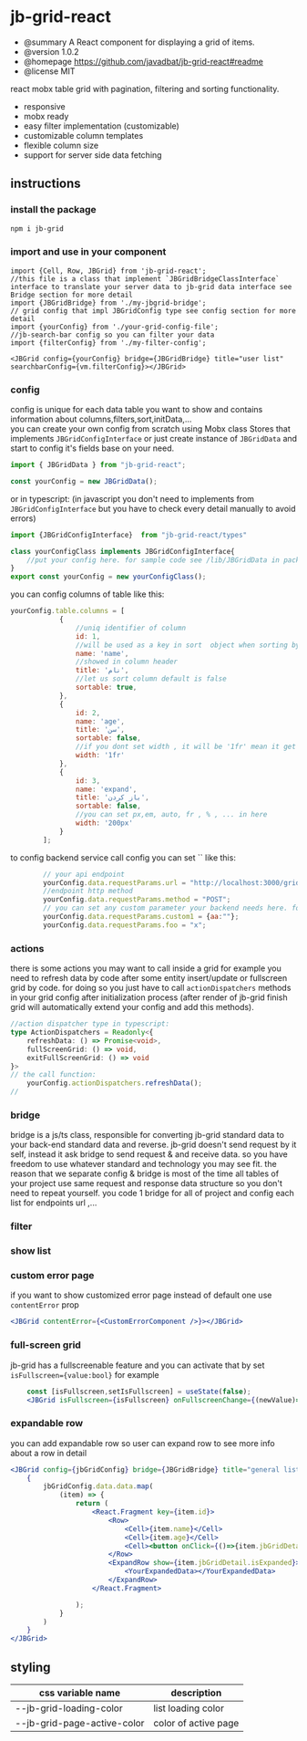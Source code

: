 # jb-grid-react

* @summary A React component for displaying a grid of items.
* @version 1.0.2
* @homepage https://github.com/javadbat/jb-grid-react#readme
* @license MIT

react mobx table grid with pagination, filtering and sorting functionality.

- responsive
- mobx ready
- easy filter implementation (customizable)
- customizable column templates
- flexible column size
- support for server side data fetching

## instructions

### install the package
```bash
npm i jb-grid
```
### import and use in your component
```JSX
import {Cell, Row, JBGrid} from 'jb-grid-react';
//this file is a class that implement `JBGridBridgeClassInterface` interface to translate your server data to jb-grid data interface see Bridge section for more detail
import {JBGridBridge} from './my-jbgrid-bridge';
// grid config that impl JBGridConfig type see config section for more detail
import {yourConfig} from './your-grid-config-file';
//jb-search-bar config so you can filter your data
import {filterConfig} from './my-filter-config';

<JBGrid config={yourConfig} bridge={JBGridBridge} title="user list" searchbarConfig={vm.filterConfig}></JBGrid>
```
### config

config is unique for each data table you want to show and contains information about columns,filters,sort,initData,...    
you can create your own config from scratch using Mobx class Stores that implements `JBGridConfigInterface` or just create instance of `JBGridData` and start to config it's fields base on your need.

```js
import { JBGridData } from "jb-grid-react";

const yourConfig = new JBGridData();
```
or in typescript: (in javascript you don't need to implements from `JBGridConfigInterface` but you have to check every detail manually to avoid errors)
```ts
import {JBGridConfigInterface}  from "jb-grid-react/types"

class yourConfigClass implements JBGridConfigInterface{
    //put your config here. for sample code see /lib/JBGridData in package files
}
export const yourConfig = new yourConfigClass();
```
you can config columns of table like this:    

```js
yourConfig.table.columns = [
            {
                //uniq identifier of column
                id: 1,
                //will be used as a key in sort  object when sorting by column
                name: 'name',
                //showed in column header
                title: 'نام',
                //let us sort column default is false
                sortable: true,
            },
            {
                id: 2,                
                name: 'age',
                title: 'سن',
                sortable: false,
                //if you dont set width , it will be '1fr' mean it get 1 share of width from free space
                width: '1fr'
            },
            {
                id: 3,
                name: 'expand',
                title: 'باز کردن',
                sortable: false,
                //you can set px,em, auto, fr , % , ... in here 
                width: '200px'
            }
        ];

```
to config backend service call config you can set `` like this:
```js
        // your api endpoint
        yourConfig.data.requestParams.url = "http://localhost:3000/grid/user-list",
        //endpoint http method
        yourConfig.data.requestParams.method = "POST";
        // you can set any custom parameter your backend needs here. for example if you using grpc or graphql you can set any config they need
        yourConfig.data.requestParams.custom1 = {aa:""};
        yourConfig.data.requestParams.foo = "x";
```
### actions

there is some actions you may want to call inside a grid for example you need to refresh data by code after some entity insert/update or fullscreen grid by code. for doing so you just have to call `actionDispatchers` methods in your grid config after initialization process (after render of jb-grid finish grid will automatically extend your config and add this methods).
```typescript
//action dispatcher type in typescript:
type ActionDispatchers = Readonly<{
    refreshData: () => Promise<void>,
    fullScreenGrid: () => void,
    exitFullScreenGrid: () => void
}>
// the call function:
    yourConfig.actionDispatchers.refreshData();
// 
```

### bridge

bridge is a js/ts class, responsible for converting jb-grid standard data to your back-end standard data and reverse.
jb-grid doesn't send request by it self, instead it ask bridge to send request & and receive data. so you have freedom to use whatever standard and technology you may see fit.
the reason that we separate config & bridge is most of the time all tables of your project use  same request and response data structure so you don't need to repeat yourself. you code 1 bridge for all of project and config each list for endpoints url ,...

### filter

### show list

### custom error page

if you want to show customized error page instead of default one use `contentError` prop
```jsx
<JBGrid contentError={<CustomErrorComponent />}></JBGrid>
```

### full-screen grid

jb-grid has a fullscreenable feature and you can activate that by set `isFullscreen={value:bool}` for example

```jsx
    const [isFullscreen,setIsFullscreen] = useState(false);
    <JBGrid isFullscreen={isFullscreen} onFullscreenChange={(newValue)=>setIsFullscreen(newValue)}></JBGrid>

```
### expandable row
you can add expandable row so user can expand row to see more info about a row in detail

```jsx
<JBGrid config={jbGridConfig} bridge={JBGridBridge} title="general list" searchbarConfig={filterConfig}>
    {
        jbGridConfig.data.data.map(
            (item) => {
                return (
                    <React.Fragment key={item.id}>
                        <Row>
                            <Cell>{item.name}</Cell>
                            <Cell>{item.age}</Cell>
                            <Cell><button onClick={()=>{item.jbGridDetail.isExpanded = !item.jbGridDetail.isExpanded;}}>detail</button></Cell>
                        </Row>
                        <ExpandRow show={item.jbGridDetail.isExpanded}>
                            <YourExpandedData></YourExpandedData>
                        </ExpandRow>
                    </React.Fragment>

                );
            }
        )
    }
</JBGrid>

```
## styling
| css variable name                          | description                                                            |
| -------------                              | -------------                                                          |
| --jb-grid-loading-color                    | list loading color                                                     |
| --jb-grid-page-active-color                | color of active page                                                   |
